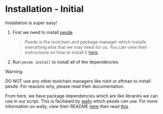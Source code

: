 # Installation - Initial

Installation is super easy!

1. First we need to install [pesde](https://docs.pesde.dev/installation/)
   > Pesde is the toolchain and package manager which installs everything else that we may need for us. You can view their instructions on how to install it [here](https://docs.pesde.dev/installation/).
2. Run `pesde install` to install all of the dependencies

> [!WARNING]
> DO NOT use any other toolchain managers like rokit or aftman to install pesde. For reaosns why, please read their documentation.

From here, we have package dependencies which are like libraries we can use in our script. This is faciliated by [wally](https://github.com/UpliftGames/wally) which pesde can use. For more information on wally, view their README [here](https://github.com/UpliftGames/wally/blob/main/README.md) then read [this](https://docs.pesde.dev/guides/dependencies/#wally-dependencies).
 